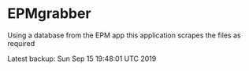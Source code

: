 # EPMgrabber
Using a database from the EPM app this application scrapes the files as required


Latest backup: Sun Sep 15 19:48:01 UTC 2019
